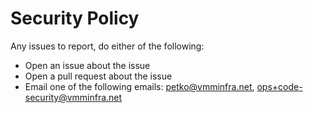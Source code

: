 # Security Policy

Any issues to report, do either of the following:
- Open an issue about the issue
- Open a pull request about the issue
- Email one of the following emails: [petko@vmminfra.net](mailto:petko@vmminfra.net), [ops+code-security@vmminfra.net](mailto:ops+code-security@vmminfra.net)
